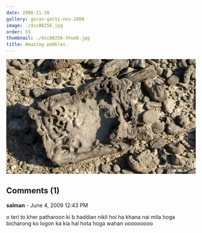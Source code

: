```yaml
---
date: 2008-11-20
gallery: goran-gatti-nov-2008
image: ./dsc08256.jpg
order: 55
thumbnail: ./dsc08256-thumb.jpg
title: Amazing pebbles.
---
```


![Amazing pebbles.](./dsc08256.jpg)

<div id="comments">

## Comments (1)

<div id="comment">

**salman** - June  4, 2009 12:43 PM

o teri to kher patharoon ki b haddian nikli hoi ha khana nai mila hoga bicharong ko
logon ka kia hal hota hoga wahan
ooooooooo

</div>

</div>